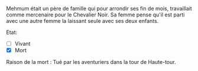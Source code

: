 Mehmum était un père de famille qui pour arrondir ses fin de mois, travaillait comme mercenaire pour le Chevalier Noir. 
Sa femme pense qu'il est parti avec une autre femme la laissant seule avec ses deux enfants.

Etat: 
- [ ]  Vivant
- [X]  Mort

Raison de la mort :
Tué par les aventuriers dans la tour de Haute-tour.